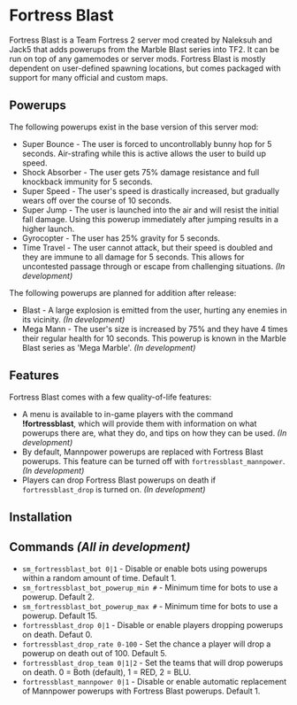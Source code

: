 Fortress Blast
==============

Fortress Blast is a Team Fortress 2 server mod created by Naleksuh and Jack5 that adds powerups from the Marble Blast series into TF2. It can be run on top of any gamemodes or server mods. Fortress Blast is mostly dependent on user-defined spawning locations, but comes packaged with support for many official and custom maps.

Powerups
--------

The following powerups exist in the base version of this server mod:

- Super Bounce - The user is forced to uncontrollably bunny hop for 5 seconds. Air-strafing while this is active allows the user to build up speed.
- Shock Absorber - The user gets 75% damage resistance and full knockback immunity for 5 seconds.
- Super Speed - The user's speed is drastically increased, but gradually wears off over the course of 10 seconds.
- Super Jump - The user is launched into the air and will resist the initial fall damage. Using this powerup immediately after jumping results in a higher launch.
- Gyrocopter - The user has 25% gravity for 5 seconds.
- Time Travel - The user cannot attack, but their speed is doubled and they are immune to all damage for 5 seconds. This allows for uncontested passage through or escape from challenging situations. *(In development)*

The following powerups are planned for addition after release:

- Blast - A large explosion is emitted from the user, hurting any enemies in its vicinity. *(In development)*
- Mega Mann - The user's size is increased by 75% and they have 4 times their regular health for 10 seconds. This powerup is known in the Marble Blast series as 'Mega Marble'. *(In development)*

Features
--------

Fortress Blast comes with a few quality-of-life features:

- A menu is available to in-game players with the command **!fortressblast**, which will provide them with information on what powerups there are, what they do, and tips on how they can be used. *(In development)*
- By default, Mannpower powerups are replaced with Fortress Blast powerups. This feature can be turned off with `fortressblast_mannpower`. *(In development)*
- Players can drop Fortress Blast powerups on death if `fortressblast_drop` is turned on. *(In development)*

Installation
------------

<installation guide required here>

Commands *(All in development)*
--------

- `sm_fortressblast_bot 0|1` - Disable or enable bots using powerups within a random amount of time. Default 1.
- `sm_fortressblast_bot_powerup_min #` - Minimum time for bots to use a powerup. Default 2.
- `sm_fortressblast_bot_powerup_max #` - Minimum time for bots to use a powerup. Default 15.
- `fortressblast_drop 0|1` - Disable or enable players dropping powerups on death. Defaut 0.
- `fortressblast_drop_rate 0-100` - Set the chance a player will drop a powerup on death out of 100. Default 5.
- `fortressblast_drop_team 0|1|2` - Set the teams that will drop powerups on death. 0 = Both (default), 1 = RED, 2 = BLU.
- `fortressblast_mannpower 0|1` - Disable or enable automatic replacement of Mannpower powerups with Fortress Blast powerups. Default 1.
